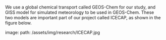 We use a global chemical transport called GEOS-Chem for our study, and GISS model for simulated meteorology to be used in GEOS-Chem. These two models are important part of our project called ICECAP, as shown in the figure below.

image: 
  path: /assets/img/research/ICECAP.jpg

